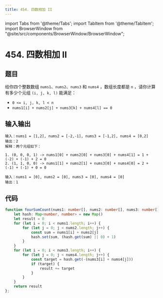 ```yaml
---
title: 454. 四数相加 II
---
```


import Tabs from '@theme/Tabs';
import TabItem from '@theme/TabItem';
import BrowserWindow from "@site/src/components/BrowserWindow/BrowserWindow";

# 454. 四数相加 II

## 题目

<BrowserWindow url='https://leetcode-cn.com/problems/happy-number/'>

  给你四个整数数组 `nums1`、`nums2`、`nums3` 和 `nums4` ，数组长度都是 `n` ，请你计算有多少个元组 `(i, j, k, l)` 能满足：

  - `0 <= i, j, k, l < n`
  - `nums1[i] + nums2[j] + nums3[k] + nums4[l] == 0`

</BrowserWindow>

## 输入输出

<Tabs groupId="solutions">
  <TabItem value="example1" label="示例1">

    输入：nums1 = [1,2], nums2 = [-2,-1], nums3 = [-1,2], nums4 = [0,2]
    输出：2
    解释：两个元组如下：

    1. (0, 0, 0, 1) -> nums1[0] + nums2[0] + nums3[0] + nums4[1] = 1 + (-2) + (-1) + 2 = 0
    2. (1, 1, 0, 0) -> nums1[1] + nums2[1] + nums3[0] + nums4[0] = 2 + (-1) + (-1) + 0 = 0

  </TabItem>
  <TabItem value="example2" label="示例2">

    输入：nums1 = [0], nums2 = [0], nums3 = [0], nums4 = [0]
    输出：1

  </TabItem>
</Tabs>

## 代码

<Tabs groupId="solutions">
  <TabItem value="ts" label="TypeScript">

```ts
function fourSumCount(nums1: number[], nums2: number[], nums3: number[], nums4: number[]): number {
    let hash: Map<number, number> = new Map()
    let result = 0
    for (let i = 0; i < nums1.length; i++) {
        for (let j = 0; j < nums2.length; j++) {
            const sum = nums1[i] + nums2[j]
            hash.set(sum, (hash.get(sum) || 0) + 1)
        }
    }
    for (let i = 0; i < nums3.length; i++) {
        for (let j = 0; j < nums4.length; j++) {
            const target = hash.get(-(nums3[i] + nums4[j]))
            if (target) {
                result += target
            }
        }
    }
    return result
};
```

  </TabItem>
</Tabs>